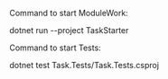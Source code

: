 Command to start ModuleWork:

dotnet run --project TaskStarter

Command to start Tests:

dotnet test Task.Tests/Task.Tests.csproj